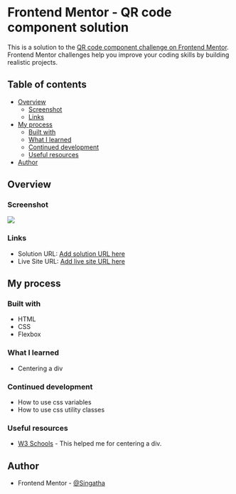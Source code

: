 # Frontend Mentor - QR code component solution

This is a solution to the [QR code component challenge on Frontend Mentor](https://www.frontendmentor.io/challenges/qr-code-component-iux_sIO_H). Frontend Mentor challenges help you improve your coding skills by building realistic projects. 

## Table of contents

- [Overview](#overview)
  - [Screenshot](#screenshot)
  - [Links](#links)
- [My process](#my-process)
  - [Built with](#built-with)
  - [What I learned](#what-i-learned)
  - [Continued development](#continued-development)
  - [Useful resources](#useful-resources)
- [Author](#author)

## Overview

### Screenshot

![](./qr-code-component-screenshot.jpg)

### Links

- Solution URL: [Add solution URL here](https://your-solution-url.com)
- Live Site URL: [Add live site URL here](https://singatha.github.io/qr-code-component-main/)

## My process

### Built with

- HTML
- CSS
- Flexbox

### What I learned

  - Centering a div 

### Continued development

  - How to use css variables
  - How to use css utility classes 

### Useful resources

- [W3 Schools](https://www.w3schools.com/css/default.asp) - This helped me for centering a div.

## Author

- Frontend Mentor - [@Singatha](https://www.frontendmentor.io/profile/Singatha)
